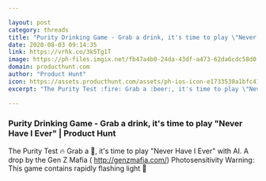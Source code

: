 ```yaml
---

layout: post
category: threads
title: "Purity Drinking Game - Grab a drink, it's time to play \"Never Have I Ever\""
date: 2020-08-03 09:14:35
link: https://vrhk.co/3k5Tg1T
image: https://ph-files.imgix.net/fb47a4b0-24da-43df-a473-62da6cdc58d0.png?auto=format&fit=crop&frame=1&h=512&w=1024
domain: producthunt.com
author: "Product Hunt"
icon: https://assets.producthunt.com/assets/ph-ios-icon-e1733530a1bfc41080db8161823f1ef262cdbbc933800c0a2a706f70eb9c277a.png
excerpt: "The Purity Test :fire: Grab a :beer:, it's time to play \"Never Have I Ever\" with AI. A drop by the Gen Z Mafia ( <http://genzmafia.com/>) Photosensitivity Warning: This game contains rapidly flashing light :rotating_light:"

---
```


### Purity Drinking Game - Grab a drink, it's time to play "Never Have I Ever" | Product Hunt

The Purity Test :fire: Grab a :beer:, it's time to play "Never Have I Ever" with AI. A drop by the Gen Z Mafia ( <http://genzmafia.com/>) Photosensitivity Warning: This game contains rapidly flashing light :rotating_light: